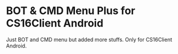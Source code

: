 # BOT & CMD Menu Plus for CS16Client Android
Just BOT and CMD menu but added more stuffs. Only for CS16Client Android.
